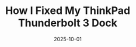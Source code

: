 ---
layout: blog/25/layout.njk
title: "How I Fixed My ThinkPad Thunderbolt 3 Dock"
date: 2025-10-01
permalink: "/more/archive/blog/25/10/tb3dock.html"
description: "now i just feel stupid"
---
